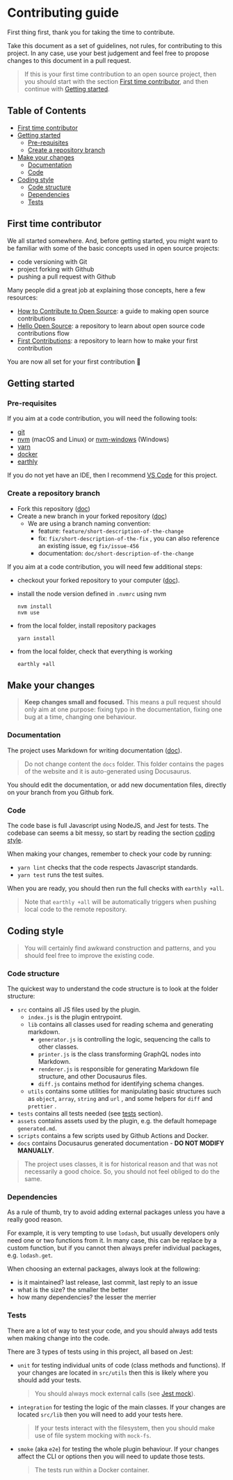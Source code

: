 # Contributing guide

First thing first, thank you for taking the time to contribute.

Take this document as a set of guidelines, not rules, for contributing to this project. In any case, use your best judgement and feel free to propose changes to this document in a pull request.

> If this is your first time contribution to an open source project, then you should start with the section [First time contributor](#first-time-contributor), and then continue with [Getting started](#getting-started).

## Table of Contents

* [First time contributor](#first-time-contributor)
* [Getting started](#getting-started)
  * [Pre-requisites](#pre-requisites)
  * [Create a repository branch](#create-a-repository-branch)
* [Make your changes](#make-your-changes)
  * [Documentation](#documentation)
  * [Code](#code)
* [Coding style](#coding-style)
  * [Code structure](#code-structure)
  * [Dependencies](#dependencies)
  * [Tests](#tests)

## First time contributor

We all started somewhere. And, before getting started, you might want to be familiar with some of the basic concepts used in open source projects:

* code versioning with Git
* project forking with Github
* pushing a pull request with Github

Many people did a great job at explaining those concepts, here a few resources:

* [How to Contribute to Open Source](https://opensource.guide/how-to-contribute/): a guide to making open source contributions
* [Hello Open Source](https://github.com/mazipan/hello-open-source): a repository to learn about open source code contributions flow
* [First Contributions](https://github.com/firstcontributions/first-contributions): a repository to learn how to make your first contribution

You are now all set for your first contribution :tada:

## Getting started

### Pre-requisites

If you aim at a code contribution, you will need the following tools:

* [git](https://git-scm.com/book/en/v2/Getting-Started-Installing-Git)
* [nvm](https://github.com/nvm-sh/nvm#installing-and-updating) (macOS and Linux) or [nvm-windows](https://github.com/coreybutler/nvm-windows) (Windows)
* [yarn](https://classic.yarnpkg.com/lang/en/docs/install/)
* [docker](https://www.docker.com/products/docker-desktop)
* [earthly](https://earthly.dev/get-earthly)

If you do not yet have an IDE, then I recommend [VS Code](https://code.visualstudio.com/download) for this project.

### Create a repository branch

* Fork this repository ([doc](https://docs.github.com/en/get-started/quickstart/fork-a-repo))
* Create a new branch in your forked repository ([doc](https://docs.github.com/en/github/collaborating-with-pull-requests/proposing-changes-to-your-work-with-pull-requests/creating-and-deleting-branches-within-your-repository))
  * We are using a branch naming convention:
    * feature: `feature/short-description-of-the-change`
    * fix: `fix/short-description-of-the-fix` , you can also reference an existing issue, eg `fix/issue-456`
    * documentation: `doc/short-description-of-the-change`

If you aim at a code contribution, you will need few additional steps:

* checkout your forked repository to your computer ([doc](https://docs.github.com/en/repositories/creating-and-managing-repositories/cloning-a-repository)).

* install the node version defined in `.nvmrc` using nvm

  ```shell
  nvm install
  nvm use
  ```

* from the local folder, install repository packages

  ```shell
  yarn install
  ```

* from the local folder, check that everything is working

  ```shell
  earthly +all 
  ```

## Make your changes

> **Keep changes small and focused.** This means a pull request should only aim at one purpose: fixing typo in the documentation, fixing one bug at a time, changing one behaviour.

### Documentation

The project uses Markdown for writing documentation ([doc](https://docs.github.com/en/github/writing-on-github/getting-started-with-writing-and-formatting-on-github/about-writing-and-formatting-on-github)).

> Do not change content the `docs` folder. This folder contains the pages of the website and it is auto-generated using Docusaurus.

You should edit the documentation, or add new documentation files, directly on your branch from you Github fork.

### Code

The code base is full Javascript using NodeJS, and Jest for tests. The codebase can seems a bit messy, so start by reading the section [coding style](#coding).

When making your changes, remember to check your code by running:

* `yarn lint` checks that the code respects Javascript standards.
* `yarn test` runs the test suites.

When you are ready, you should then run the full checks with `earthly +all`.

> Note that `earthly +all` will be automatically triggers when pushing local code to the remote repository.

## Coding style

> You will certainly find awkward construction and patterns, and you should feel free to improve the existing code.

### Code structure

The quickest way to understand the code structure is to look at the folder structure:

* `src` contains all JS files used by the plugin.
  * `index.js` is the plugin entrypoint.
  * `lib` contains all classes used for reading schema and generating markdown.
    * `generator.js` is controlling the logic, sequencing the calls to other classes.
    * `printer.js` is the class transforming GraphQL nodes into Markdown.
    * `renderer.js` is responsible for generating Markdown file structure, and other Docusaurus files.
    * `diff.js` contains method for identifying schema changes.
  * `utils` contains some utilities for manipulating basic structures such as `object`, `array`, `string` and `url` , and some helpers for `diff` and `prettier` .
* `tests` contains all tests needed (see [tests](#tests) section).
* `assets` contains assets used by the plugin, e.g. the default homepage `generated.md`.
* `scripts` contains a few scripts used by Github Actions and Docker.
* `docs` contains Docusaurus generated documentation - **DO NOT MODIFY MANUALLY**.

> The project uses classes, it is for historical reason and that was not necessarily a good choice. So, you should not feel obliged to do the same.

### Dependencies

As a rule of thumb, try to avoid adding external packages unless you have a really good reason.

For example, it is very tempting to use `lodash`, but usually developers only need one or two functions from it. In many case, this can be replace by a custom function, but if you cannot then always prefer individual packages, e.g. `lodash.get`.

When choosing an external packages, always look at the following:

* is it maintained? last release, last commit, last reply to an issue
* what is the size? the smaller the better
* how many dependencies? the lesser the merrier

### Tests

There are a lot of way to test your code, and you should always add tests when making change into the code.

There are 3 types of tests using in this project, all based on Jest:

* `unit` for testing individual units of code (class methods and functions). If your changes are located in `src/utils` then this is likely where you should add your tests.

  > You should always mock external calls (see [Jest mock](https://jestjs.io/docs/mock-functions)).

* `integration` for testing the logic of the main classes. If your changes are located `src/lib` then you will need to add your tests here.

  >  If your tests interact with the filesystem, then you should make use of file system mocking with `mock-fs`.

* `smoke` (aka `e2e`) for testing the whole plugin behaviour. If your changes affect the CLI or options then you will need to update those tests.

  > The tests run within a Docker container.
